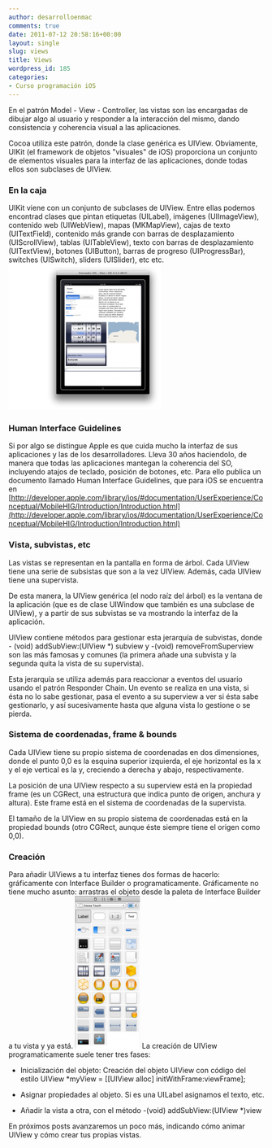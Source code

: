 ```yaml
---
author: desarrolloenmac
comments: true
date: 2011-07-12 20:58:16+00:00
layout: single
slug: views
title: Views
wordpress_id: 185
categories:
- Curso programación iOS
---
```


En el patrón Model - View - Controller, las vistas son las encargadas de dibujar algo al usuario y responder a la interacción del mismo, dando consistencia y coherencia visual a las aplicaciones.

Cocoa utiliza este patrón, donde la clase genérica es UIView. Obviamente, UIKit (el framework de objetos "visuales" de iOS) proporciona un conjunto de elementos visuales para la interfaz de las aplicaciones, donde todas ellos son subclases de UIView.



### En la caja



UIKit viene con un conjunto de subclases de UIView. Entre ellas podemos encontrad clases que pintan etiquetas (UILabel), imágenes (UIImageView), contenido web (UIWebView), mapas (MKMapView), cajas de texto (UITextField), contenido más grande con barras de desplazamiento (UIScrollView), tablas (UITableView), texto con barras de desplazamiento (UITextView), botones (UIButton), barras de progreso (UIProgressBar), switches (UISwitch), sliders (UISlider), etc etc.
[![](/images/2011-07-12-views/IB-300x287.png)](/images/2011-07-12-views/IB.png)
<!-- more -->


### Human Interface Guidelines


Si por algo se distingue Apple es que cuida mucho la interfaz de sus aplicaciones y las de los desarrolladores. Lleva 30 años haciendolo, de manera que todas las aplicaciones mantegan la coherencia del SO, incluyendo atajos de teclado, posición de botones, etc. Para ello publica un documento llamado Human Interface Guidelines, que para iOS se encuentra en [http://developer.apple.com/library/ios/#documentation/UserExperience/Conceptual/MobileHIG/Introduction/Introduction.html](http://developer.apple.com/library/ios/#documentation/UserExperience/Conceptual/MobileHIG/Introduction/Introduction.html)



### Vista, subvistas, etc


Las vistas se representan en la pantalla en forma de árbol. Cada UIView tiene una serie de subsistas que son a la vez UIView. Además, cada UIView tiene una supervista.

De esta manera, la UIView genérica (el nodo raíz del árbol) es la ventana de la aplicación (que es de clase UIWindow que también es una subclase de UIView), y a partir de sus subvistas se va mostrando la interfaz de la aplicación.

UIView contiene métodos para gestionar esta jerarquía de subvistas, donde - (void) addSubView:(UIView *) subview y -(void) removeFromSuperview son las más famosas y comunes (la primera añade una subvista y la segunda quita la vista de su supervista).

Esta jerarquía se utiliza además para reaccionar a eventos del usuario usando el patrón Responder Chain. Un evento se realiza en una vista, si ésta no lo sabe gestionar, pasa el evento a su superview a ver si ésta sabe gestionarlo, y así sucesivamente hasta que alguna vista lo gestione o se pierda.



### Sistema de coordenadas, frame & bounds


Cada UIView tiene su propio sistema de coordenadas en dos dimensiones, donde el punto 0,0 es la esquina superior izquierda, el eje horizontal es la x y el eje vertical es la y, creciendo a derecha y abajo, respectivamente.

La posición de una UIView respecto a su superview está en la propiedad frame (es un CGRect, una estructura que indica punto de origen, anchura y altura). Este frame está en el sistema de coordenadas de la supervista.

El tamaño de la UIView en su propio sistema de coordenadas está en la propiedad bounds (otro CGRect, aunque éste siempre tiene el origen como 0,0).



### Creación



Para añadir UIViews a tu interfaz tienes dos formas de hacerlo: gráficamente con Interface Builder o programaticamente. Gráficamente no tiene mucho asunto: arrastras el objeto desde la paleta de Interface Builder a tu vista y ya está.
[![](/images/2011-07-12-views/paleta-128x300.png)](/images/2011-07-12-views/paleta.png)
La creación de UIView programaticamente suele tener tres fases:




  * Inicialización del objeto: Creación del objeto UIView con código del estilo UIView *myView = [[UIView alloc] initWithFrame:viewFrame];


  * Asignar propiedades al objeto. Si es una UILabel asignamos el texto, etc.


  * Añadir la vista a otra, con el método -(void) addSubView:(UIView *)view



En próximos posts avanzaremos un poco más, indicando cómo animar UIView y cómo crear tus propias vistas.

